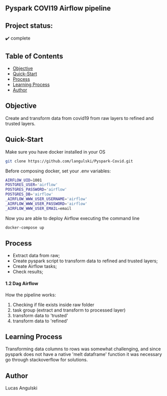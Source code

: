 ## Pyspark COVI19 Airflow pipeline

## Project status:
:heavy_check_mark: complete

## Table of Contents
- [Objective](#Objective)
- [Quick-Start](#Quick-Start)
- [Process](#Process)
- [Learning Process](#Learning-Process)
- [Author](#Author)

## Objective

Create and transform data from covid19 from raw layers to refined and trusted layers.

## Quick-Start

Make sure you have docker installed in your OS

```bash
git clone https://github.com/langulski/Pyspark-Covid.git
```

Before composing docker, set your .env variables:
```bash
AIRFLOW_UID=1001
POSTGRES_USER='airflow'
POSTGRES_PASSWORD='airflow'
POSTGRES_DB='airflow'
_AIRFLOW_WWW_USER_USERNAME='airflow'
_AIRFLOW_WWW_USER_PASSWORD='airflow'
_AIRFLOW_WWW_USER_EMAIL=email

```
Now you are able to deploy Airflow executing the command line
```bash
docker-compose up
```

## Process

- Extract data from raw;
- Create pyspark script to transform data to refined and trusted layers;
- Create Airflow tasks;
- Check results;


#### 1.2 Dag Airflow

How the pipeline works:

1. Checking if file exists inside raw folder
2. task group (extract and transform to processed layer)
3. transform data to 'trusted'
4. transform data to 'refined'



## Learning Process
 
Transforming data columns to rows was somewhat challenging, and since pyspark does not have a native
'melt dataframe' function it was necessary go through stackoverflow for solutions.


## Author
Lucas Angulski 